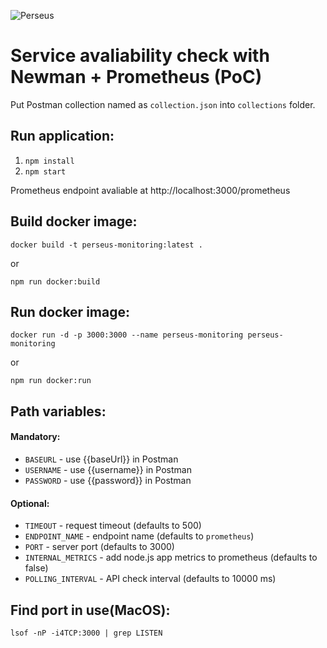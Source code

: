 ![Perseus](https://raw.githubusercontent.com/mzezin/newman-prometheus-poc/master/logo.png "Perseus")

# Service avaliability check with Newman + Prometheus (PoC)


Put Postman collection named as `collection.json` into `collections` folder.

## Run application:
1. `npm install`
2. `npm start`

Prometheus endpoint avaliable at http://localhost:3000/prometheus

## Build docker image: 

`docker build -t perseus-monitoring:latest . ` 

or 

`npm run docker:build `

## Run docker image:

`docker run -d -p 3000:3000 --name perseus-monitoring perseus-monitoring`

or 

`npm run docker:run `

## Path variables:
#### Mandatory:
- `BASEURL` - use {{baseUrl}} in Postman
- `USERNAME` - use {{username}} in Postman
- `PASSWORD` - use {{password}} in Postman
#### Optional: 
- `TIMEOUT` - request timeout (defaults to 500)
- `ENDPOINT_NAME` - endpoint name (defaults to `prometheus`)
- `PORT` - server port (defaults to 3000)
- `INTERNAL_METRICS` - add node.js app metrics to prometheus (defaults to false)
- `POLLING_INTERVAL` - API check interval (defaults to 10000 ms) 


## Find port in use(MacOS):

`lsof -nP -i4TCP:3000 | grep LISTEN`
